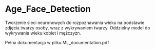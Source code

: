 # Age_Face_Detection
Tworzenie sieci neuronowych do rozpoznawania wieku na podstawie zdjęcia twarzy osoby, wraz z wykrywaniem twarzy. Oddzielny model do wykrywania wieku kobiet i mężczyzn.

Pełna dokumentacja w pliku ML_documentation.pdf

